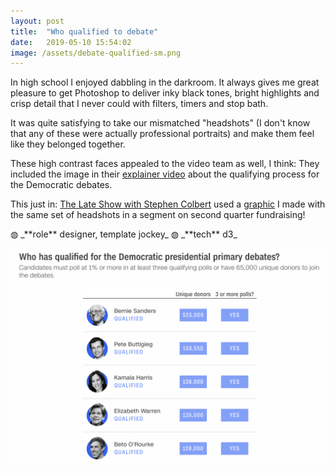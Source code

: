 ```yaml
---
layout: post
title:  "Who qualified to debate"
date:   2019-05-10 15:54:02
image: /assets/debate-qualified-sm.png
---
```

In high school I enjoyed dabbling in the darkroom. It always gives me great pleasure to get Photoshop to deliver inky black tones, bright highlights and crisp detail that I never could with filters, timers and stop bath.

It was quite satisfying to take our mismatched "headshots" (I don't know that any of these were actually professional portraits) and make them feel like they belonged together.

These high contrast faces appealed to the video team as well, I think: They included the image in their [explainer video](https://www.cnn.com/videos/politics/2019/06/13/how-to-qualify-for-a-presidential-debate-mh-orig.cnn) about the qualifying process for the Democratic debates.

This just in: [The Late Show with Stephen Colbert](https://www.cbs.com/shows/the-late-show-with-stephen-colbert/video/5q_UgY_7TMY_AbIaPj2tufW1spd_fL88/the-late-show-7-17-19-sofia-vergara-david-cross-tove-lo-/) used a [graphic](/assets/LateShow.jpg) I made with the same set of headshots in a segment on second quarter fundraising!

<p class="involvement" markdown="1">
&#9677; _**role** designer, template jockey_ &#9677; _**tech** d3_
</p>

[![](/assets/debate-qualified.png)](https://www.cnn.com/2019/05/09/politics/democratic-primary-debates-tracking-qualifications-polling-fundraising/index.html)
